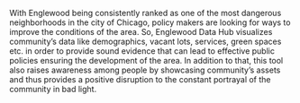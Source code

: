 With Englewood being consistently ranked as one of the most dangerous neighborhoods in the city of Chicago, policy makers are looking for ways to improve the conditions of the area. So, Englewood Data Hub visualizes community’s data like demographics, vacant lots, services, green spaces etc. in order to provide sound evidence that can lead to effective public policies ensuring the development of the area. In addition to that, this tool also raises awareness among people by showcasing community’s assets and thus provides a positive disruption to the constant portrayal of the community in bad light.

